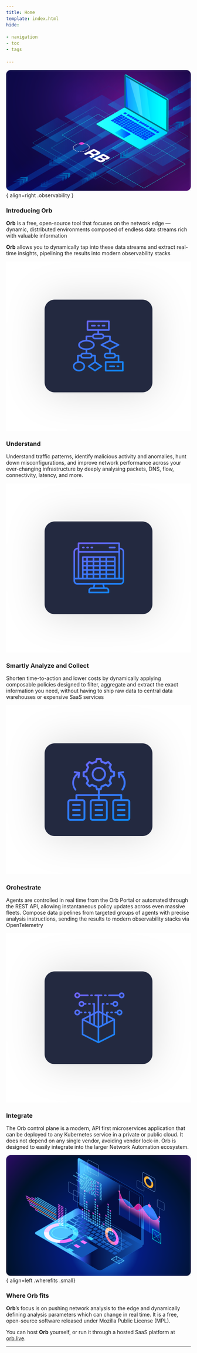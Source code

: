 ```yaml
---
title: Home
template: index.html
hide:

- navigation
- toc
- tags

---
```


![](img/01_Edge-Observability.png){ align=right .observability }
### Introducing Orb

**Orb** is a free, open-source tool that focuses on the network edge — dynamic, distributed environments composed of endless data streams rich with valuable information 

**Orb** allows you to dynamically tap into these data streams and extract real-time insights, pipelining the results into modern observability stacks 

<div class="grid orb-home-content">

<div class="orb-home-detail">
<img src="img/02_Understand.svg" class="orb-home-img"/>
<div class="md-typeset">
<h3>Understand</h3>
<p>Understand traffic patterns, identify malicious activity and anomalies, hunt down misconfigurations, and improve network performance across your ever-changing infrastructure by deeply analysing packets, DNS, flow, connectivity, latency, and more.</p>
</div>
</div>

<div class="orb-home-detail">
<img src="img/03_Troubleshoot.svg" class="orb-home-img"/>
<div>
<h3>Smartly Analyze and Collect</h3>
<p>Shorten time-to-action and lower costs by dynamically applying composable policies designed
to filter, aggregate and extract the exact information you need, without having
to ship raw data to central data warehouses or expensive SaaS services</p>
</div>
</div>

<div class="orb-home-detail">
<img src="img/04_Orchestrate.svg" class="orb-home-img"/>
<div class="md-typeset">
<h3>Orchestrate</h3>
<p>
Agents are controlled in real time from the Orb Portal or automated through the REST API, allowing instantaneous policy updates across
even massive fleets. Compose data pipelines from targeted groups of agents with precise analysis instructions, sending the results
to modern observability stacks via OpenTelemetry
</p>
</div>
</div>

<div class="orb-home-detail">
<img src="img/05_Integrate.svg" class="orb-home-img"/>
<div class="md-typeset">
<h3>Integrate</h3>
<p>
The Orb control plane is a modern, API first microservices application that can be deployed to any Kubernetes service in a private or public cloud. It does not depend on any single vendor, avoiding vendor lock-in. Orb is designed to easily integrate into
the larger Network Automation ecosystem.
</p>
</div>
</div>
</div>

![](img/06_WhereOrbFits.png){ align=left .wherefits .small}
### Where Orb fits

**Orb**’s focus is on pushing network analysis to the edge and dynamically defining analysis parameters which can change in real time. It is a free, open-source software released under Mozilla Public License (MPL). 

You can host **Orb** yourself, or run it through a hosted SaaS platform at <a href="orb.live" target="_blank">orb.live</a>.

***
